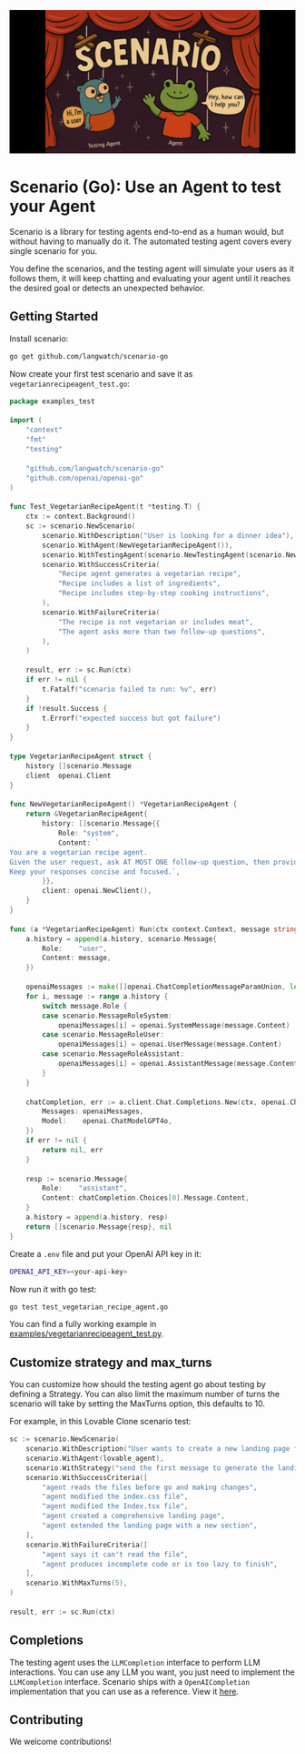 ![scenario](https://github.com/langwatch/scenario-go/raw/main/assets/scenario-wide.webp)

<div align="center">
<!-- Discord, pkg dev, Docs, etc links -->
</div>

# Scenario (Go): Use an Agent to test your Agent

Scenario is a library for testing agents end-to-end as a human would, but without having to manually do it. The automated testing agent covers every single scenario for you.

You define the scenarios, and the testing agent will simulate your users as it follows them, it will keep chatting and evaluating your agent until it reaches the desired goal or detects an unexpected behavior.

## Getting Started

Install scenario:

```bash
go get github.com/langwatch/scenario-go
```

Now create your first test scenario and save it as `vegetarianrecipeagent_test.go`: 

```go
package examples_test

import (
	"context"
	"fmt"
	"testing"

	"github.com/langwatch/scenario-go"
	"github.com/openai/openai-go"
)

func Test_VegetarianRecipeAgent(t *testing.T) {
	ctx := context.Background()
	sc := scenario.NewScenario(
		scenario.WithDescription("User is looking for a dinner idea"),
		scenario.WithAgent(NewVegetarianRecipeAgent()),
		scenario.WithTestingAgent(scenario.NewTestingAgent(scenario.NewOpenAICompletion("gpt-4o-mini"))),
		scenario.WithSuccessCriteria(
			"Recipe agent generates a vegetarian recipe",
			"Recipe includes a list of ingredients",
			"Recipe includes step-by-step cooking instructions",
		),
		scenario.WithFailureCriteria(
			"The recipe is not vegetarian or includes meat",
			"The agent asks more than two follow-up questions",
		),
	)

	result, err := sc.Run(ctx)
	if err != nil {
		t.Fatalf("scenario failed to run: %v", err)
	}
	if !result.Success {
		t.Errorf("expected success but got failure")
	}
}

type VegetarianRecipeAgent struct {
	history []scenario.Message
	client  openai.Client
}

func NewVegetarianRecipeAgent() *VegetarianRecipeAgent {
	return &VegetarianRecipeAgent{
		history: []scenario.Message{{
			Role: "system",
			Content: `
You are a vegetarian recipe agent.
Given the user request, ask AT MOST ONE follow-up question, then provide a complete recipe.
Keep your responses concise and focused.`,
		}},
		client: openai.NewClient(),
	}
}

func (a *VegetarianRecipeAgent) Run(ctx context.Context, message string) ([]scenario.Message, error) {
	a.history = append(a.history, scenario.Message{
		Role:    "user",
		Content: message,
	})

	openaiMessages := make([]openai.ChatCompletionMessageParamUnion, len(a.history))
	for i, message := range a.history {
		switch message.Role {
		case scenario.MessageRoleSystem:
			openaiMessages[i] = openai.SystemMessage(message.Content)
		case scenario.MessageRoleUser:
			openaiMessages[i] = openai.UserMessage(message.Content)
		case scenario.MessageRoleAssistant:
			openaiMessages[i] = openai.AssistantMessage(message.Content)
		}
	}

	chatCompletion, err := a.client.Chat.Completions.New(ctx, openai.ChatCompletionNewParams{
		Messages: openaiMessages,
		Model:    openai.ChatModelGPT4o,
	})
	if err != nil {
		return nil, err
	}

	resp := scenario.Message{
		Role:    "assistant",
		Content: chatCompletion.Choices[0].Message.Content,
	}
	a.history = append(a.history, resp)
	return []scenario.Message{resp}, nil
}

```

Create a `.env` file and put your OpenAI API key in it:

```bash
OPENAI_API_KEY=<your-api-key>
```

Now run it with go test:

```bash
go test test_vegetarian_recipe_agent.go
```

You can find a fully working example in [examples/vegetarianrecipeagent_test.py](examples/vegetarianrecipeagent_test.go).

## Customize strategy and max_turns

You can customize how should the testing agent go about testing by defining a Strategy. You can also limit the maximum number of turns the scenario will take by setting the MaxTurns option, this defaults to 10.

For example, in this Lovable Clone scenario test:

```go
sc := scenario.NewScenario(
    scenario.WithDescription("User wants to create a new landing page for their dog walking startup"),
    scenario.WithAgent(lovable_agent),
    scenario.WithStrategy("send the first message to generate the landing page, then a single follow up request to extend it, then give your final verdict"),
    scenario.WithSuccessCriteria([
        "agent reads the files before go and making changes",
        "agent modified the index.css file",
        "agent modified the Index.tsx file",
        "agent created a comprehensive landing page",
        "agent extended the landing page with a new section",
    ],
    scenario.WithFailureCriteria([
        "agent says it can't read the file",
        "agent produces incomplete code or is too lazy to finish",
    ],
    scenario.WithMaxTurns(5),
)

result, err := sc.Run(ctx)
```

## Completions

The testing agent uses the `LLMCompletion` interface to perform LLM interactions. You can
use any LLM you want, you just need to implement the `LLMCompletion` interface. Scenario
ships with a `OpenAICompletion` implementation that you can use as a reference. View it
[here](https://github.com/langwatch/scenario-go/blob/main/llm_openai.go).

## Contributing

We welcome contributions!
